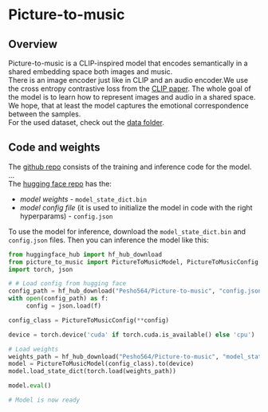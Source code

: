 # Picture-to-music

## Overview
Picture-to-music is a CLIP-inspired model that encodes semantically in a shared embedding space both images and music.\
There is an image encoder just like in CLIP and an audio encoder.We use the cross entropy contrastive loss from the [CLIP paper](https://arxiv.org/abs/2103.00020).
The whole goal of the model is to learn how to represent images and audio in a shared space.\
We hope, that at least the model captures the emotional correspondence between the samples.\
For the used dataset, check out the [data folder](https://github.com/Talaxika/Picture-to-music/tree/main/data).

## Code and weights

The [github repo](https://github.com/Talaxika/Picture-to-music/tree/main) consists of the training and inference code for the model.\
...\
The [hugging face repo](https://huggingface.co/Pesho564/Picture-to-music) has the:
  - *model weights* - `model_state_dict.bin`
  - *model config file* (it is used to initialize the model in code with the right hyperparams) - `config.json`

To use the model for inference, download the `model_state_dict.bin` and `config.json` files.
Then you can inference the model like this:
```python
from huggingface_hub import hf_hub_download
from picture_to_music import PictureToMusicModel, PictureToMusicConfig
import torch, json

# # Load config from hugging face
config_path = hf_hub_download("Pesho564/Picture-to-music", "config.json")
with open(config_path) as f:
     config = json.load(f)

config_class = PictureToMusicConfig(**config)

device = torch.device('cuda' if torch.cuda.is_available() else 'cpu')

# Load weights
weights_path = hf_hub_download("Pesho564/Picture-to-music", "model_state_dict.bin")
model = PictureToMusicModel(config_class).to(device)
model.load_state_dict(torch.load(weights_path))

model.eval()

# Model is now ready
```